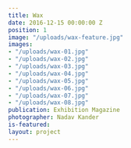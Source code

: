 ```yaml
---
title: Wax
date: 2016-12-15 00:00:00 Z
position: 1
image: "/uploads/wax-feature.jpg"
images:
- "/uploads/wax-01.jpg"
- "/uploads/wax-02.jpg"
- "/uploads/wax-03.jpg"
- "/uploads/wax-04.jpg"
- "/uploads/wax-05.jpg"
- "/uploads/wax-06.jpg"
- "/uploads/wax-07.jpg"
- "/uploads/wax-08.jpg"
publication: Exhibition Magazine
photographer: Nadav Kander
is-featured: 
layout: project
---
```


